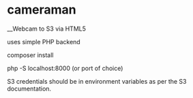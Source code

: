 # cameraman
__Webcam to S3 via HTML5

uses simple PHP backend

composer install

php -S localhost:8000 (or port of choice)

S3 credentials should be in environment variables as per the S3 documentation.
